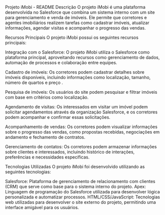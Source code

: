 Projeto iMobi - README
Descrição
O projeto iMobi é uma plataforma desenvolvida no Salesforce que combina um sistema interno com um site para gerenciamento e venda 
de imóveis. Ele permite que corretores e agentes imobiliários realizem tarefas como cadastrar imóveis, atualizar informações, 
agendar visitas e acompanhar o progresso das vendas.

Recursos Principais
O projeto iMobi possui os seguintes recursos principais:

Integração com o Salesforce: O projeto iMobi utiliza o Salesforce como plataforma principal, 
aproveitando recursos como gerenciamento de dados, automação de processos e colaboração entre equipes.

Cadastro de imóveis: Os corretores podem cadastrar detalhes sobre imóveis disponíveis, incluindo informações como localização, 
tamanho, número de quartos e preço .

Pesquisa de imóveis: Os usuários do site podem pesquisar e filtrar imóveis com base em critérios como localização.

Agendamento de visitas: Os interessados em visitar um imóvel podem solicitar agendamentos através da organização Salesforce, 
e os corretores podem acompanhar e confirmar essas solicitações.

Acompanhamento de vendas: Os corretores podem visualizar informações sobre o progresso das vendas, como propostas recebidas, 
negociações em andamento e fechamento de contratos.

Gerenciamento de contatos: Os corretores podem armazenar informações sobre clientes e interessados, incluindo histórico de interações,
preferências e necessidades específicas.

Tecnologias Utilizadas
O projeto iMobi foi desenvolvido utilizando as seguintes tecnologias:

Salesforce: Plataforma de gerenciamento de relacionamento com clientes (CRM) que serve como base para o sistema interno do projeto.
Apex: Linguagem de programação do Salesforce utilizada para desenvolver lógica personalizada e automatizar processos.
HTML/CSS/JavaScript: Tecnologias web utilizadas para desenvolver o site externo do projeto, permitindo uma interface amigável para 
os usuários.

